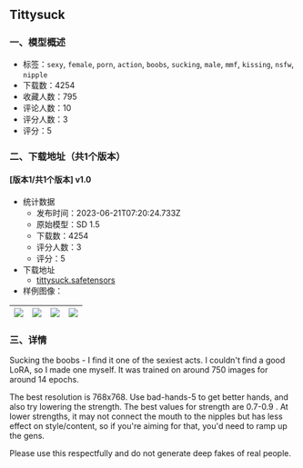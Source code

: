 ## Tittysuck
### 一、模型概述

- 标签：`sexy`, `female`, `porn`, `action`, `boobs`, `sucking`, `male`, `mmf`, `kissing`, `nsfw`, `nipple`
- 下载数：4254
- 收藏人数：795
- 评论人数：10
- 评分人数：3
- 评分：5

### 二、下载地址（共1个版本）

#### [版本1/共1个版本] v1.0

- 统计数据
  - 发布时间：2023-06-21T07:20:24.733Z
  - 原始模型：SD 1.5
  - 下载数：4254
  - 评分人数：3
  - 评分：5
- 下载地址
  - [tittysuck.safetensors](https://civitai.com/api/download/models/100752)
- 样例图像：

| <img src="https://image.civitai.com/xG1nkqKTMzGDvpLrqFT7WA/fbd3be19-fed2-4cb9-8771-89fbbc0f0248/width=450/1229092.jpeg" /> | <img src="https://image.civitai.com/xG1nkqKTMzGDvpLrqFT7WA/847f840a-0985-4eef-b9c2-a63aaa77b6e5/width=450/1229089.jpeg" /> | <img src="https://image.civitai.com/xG1nkqKTMzGDvpLrqFT7WA/015d0f70-a45a-413f-bde3-2d87aa32444f/width=450/1229091.jpeg" /> | <img src="https://image.civitai.com/xG1nkqKTMzGDvpLrqFT7WA/9cd619f2-469b-42a0-b37a-4be981320fa8/width=450/1229090.jpeg" /> |
| ---- | ---- | ---- | ---- |


### 三、详情
<p>Sucking the boobs - I find it one of the sexiest acts. I couldn't find a good LoRA, so I made one myself. It was trained on around 750 images for around 14 epochs.</p><p></p><p>The best resolution is 768x768. Use bad-hands-5 to get better hands, and also try lowering the strength. The best values for strength are 0.7-0.9 . At lower strengths, it may not connect the mouth to the nipples but has less effect on style/content, so if you're aiming for that, you'd need to ramp up the gens.</p><p></p><p>Please use this respectfully and do not generate deep fakes of real people. </p>